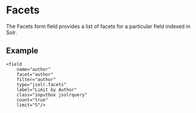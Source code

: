 # Facets

The Facets form field provides a list of facets for a particular field indexed in Solr.

## Example

```
<field
    name="author"
    facet="author"
    filter="author"
    type="jsolr.facets"
    label="Limit by Author"
    class="inputbox jsolrquery"
    count="true"
    limit="5"/>
```



